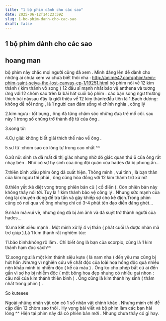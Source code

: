 ```yaml
---
title: "1 bộ phim dành cho các sao"
date: 2025-06-12T14:23:59Z
slug: 1-bo-phim-danh-cho-cac-sao
draft: false
---
```


## 1 bộ phim dành cho các sao

## hoang man

bộ phim này chắc mọi người cũng đã xem . Mình đăng lên để dành cho những ai chưa xem và chưa biết thôi nha :
http://anime47.com/phim/xem-phim-saint-seiya-the-lost-canvas-ep-1/19251.html
bộ phim nói về 12 kim thánh ( kim thánh vô song ) 12 đấu sĩ mạnh nhất bảo vệ anthena và tương ứng với 12 chòm sao.trên là bài hát cuối bộ phim : các bạn song ngư thường thích bài nàysau đây là giới thiệu về 12 kim thánh:đầu tiên là 1.Bạch dương: không dễ nổi nóng , là 1 người can đảm sống vì chính nghĩa , công lý
 
2.kim ngưu : tốt bụng , ông đã từng chăm sóc những đưa trẻ mồ côi. sau này 1 trong số chúng trở thành đệ tử của ông .

 
3.song tử: 

 
4.Cự giải: không biết giải thích thế nào về ông . 

 
5.sư tử :chòm sao có lòng tự trong cao nhất ^^

 
6.xử nữ: sinh ra đã mất đi thị giác nhưng nhờ đó giác quan thứ 6 của ông rất nhạy bén . Nhờ có sự hy sinh của ông đội quân của hades đã bị phong ấn...

 
7.thiên bình :đầu phim ông đã xuất hiện. Thông minh , vui tính , là bạn thân của kim ngưu thì phải , ông cũng hòa đồng với 12 kim thánh trừ xử nữ

 
8.thiên yết :kẻ diệt vong trong phiên bản cũ ( cổ điển ). Còn phiên bản này không thấy nói tới. Tuy là 1 kim thánh bảo vệ công lý . Nhưng sức mạnh của ông lại chuyên dùng để tra tấn và gây khiếp sợ cho kẻ địch.Trong phim cũng có nói qua về ông nhưng chỉ có 3-4 phút tên đạo diễn đáng ghét...
 

9.nhân mã:vui vẻ, nhưng ông đã bị ám ảnh và đã suýt trở thành người của hades...

10.ma kết :siêu mạnh . Một mình xử lý 4 vị thần ( phát cuối là được nhân mã trợ giúp ).Là 1 kim thánh rất nghiêm túc:

 
 
11.bảo bình:không rõ lắm . Chỉ biết ông là bạn của scorpio, cũng là 1 kim thánh ham đọc sách^^

12.song ngư:là một kim thánh siêu kute ( là nam nha ) đến yêu ma cũng bị hút hồn .Nhưng vì nghiên cứu về chất độc của loài hoa hồng độc quá nhiều nên khắp mình bị nhiễm độc ( kể cả máu ) . Ông ko cho phép bất cứ ai đến gần vì sợ họ bị nhiễm độc ( một bông hoa đẹp nhưng có nhiều gai nhon : câu nói của kim thánh thiên bình ) . Ông cũng là kim thánh hy sinh ( thảm nhất trong phim ) .
 

So kuteeee

 
Ngoài những nhân vật còn có 1 số nhân vật chính khác . Nhưng mình chỉ đề cập đến 12 chòm sao thôi . Hy vọng bài viết và bộ phim làm các bạn hài lòng ^^
Hiện tại phim này đã có phiên bản mới . Nhưng chưa thấy có gì hay.